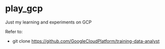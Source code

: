 # play_gcp
Just my learning and experiments on GCP


Refer to:

* git clone https://github.com/GoogleCloudPlatform/training-data-analyst
